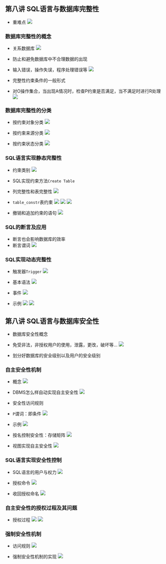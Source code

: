 
## 第八讲 SQL语言与数据库完整性

- 重难点
![](http://i.imgur.com/2pO0uhV.png)

### 数据库完整性的概念

- 关系数据库
![](http://i.imgur.com/efzvWBJ.png)

- 防止和避免数据库中不合理数据的出现
- 输入错误，操作失误，程序处理错误等
![](http://i.imgur.com/T1oKktP.png)

- 完整性约束条件的一般形式
- 对O操作集合，当出现A情况时，检查P约束是否满足，当不满足时进行R处理
![](http://i.imgur.com/eSkhCUf.png)

### 数据库完整性的分类

- 按约束对象分类
![](http://i.imgur.com/XrqFQFu.png)

- 按约束来源分类
![](http://i.imgur.com/npOH3Dn.png)

- 按约束状态分类
![](http://i.imgur.com/Kuf2xP9.png)

### SQL语言实现静态完整性

- 约束类别
![](http://i.imgur.com/NYiAyLR.png)

- SQL实现约束方法`Create Table`
- 列完整性和表完整性
![](http://i.imgur.com/i4uXqcD.png)

- `table_constr`表约束
![](http://i.imgur.com/JC9d7Tp.png)
![](http://i.imgur.com/ZIQxwCO.png)
![](http://i.imgur.com/IlEitGX.png)

- 撤销和追加约束的语句
![](http://i.imgur.com/B3NGsG7.png)

### SQL的断言及应用

- 断言也会影响数据库的效率
- 断言谓词
![](http://i.imgur.com/zFL5fGr.png)

### SQL实现动态完整性

- 触发器`Trigger`
![](http://i.imgur.com/YWe4UWU.png)

- 基本语法
![](http://i.imgur.com/lEJoeGd.png)

- 事件
![](http://i.imgur.com/E9b1jxm.png)

- 示例
![](http://i.imgur.com/oeQ27pZ.png)
![](http://i.imgur.com/hgsjier.png)


## 第八讲 SQL语言与数据库安全性

- 数据库安全性概念
- 免受非法，非授权用户的使用，泄露，更改，破坏等...
![](http://i.imgur.com/wIn8Udz.png)

- 划分好数据库的安全级别以及用户的安全级别

### 自主安全性机制

- 概念
![](http://i.imgur.com/tdFF9O6.png)

- DBMS怎么样自动实现自主安全性
![](http://i.imgur.com/RTamWXc.png)

- 安全性访问规则
- `P`谓词：即条件
![](http://i.imgur.com/d88y1fg.png)

- 示例
![](http://i.imgur.com/NH1A12o.png)

- 按名控制安全性：存储矩阵
![](http://i.imgur.com/Pd0PKT4.png)

- 视图实现自主安全性
![](http://i.imgur.com/6rUVLL0.png)

### SQL语言实现安全性控制

- SQL语言的用户与权力
![](http://i.imgur.com/lECFQP6.png)

- 授权命令
![](http://i.imgur.com/JscEwXu.png)

- 收回授权命名
![](http://i.imgur.com/DwhM7K1.png)

### 自主安全性的授权过程及其问题

- 授权过程
![](http://i.imgur.com/h3n23OP.png)
![](http://i.imgur.com/0HnGcDO.png)

### 强制安全性机制

- 访问规则
![](http://i.imgur.com/bBQ0MiK.png)

- 强制安全性机制的实现
![](http://i.imgur.com/RLHF3ub.png)




